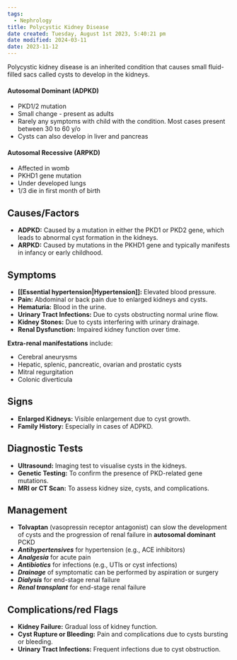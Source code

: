 ```yaml
---
tags:
  - Nephrology
title: Polycystic Kidney Disease
date created: Tuesday, August 1st 2023, 5:40:21 pm
date modified: 2024-03-11
date: 2023-11-12
---
```


Polycystic kidney disease is an inherited condition that causes small fluid-filled sacs called cysts to develop in the kidneys.

#### Autosomal Dominant (ADPKD)

- PKD1/2 mutation
- Small change - present as adults
- Rarely any symptoms with child with the condition. Most cases present between 30 to 60 y/o
- Cysts can also develop in liver and pancreas

#### Autosomal Recessive (ARPKD)

- Affected in womb
- PKHD1 gene mutation
- Under developed lungs
- 1/3 die in first month of birth

## Causes/Factors

- **ADPKD:** Caused by a mutation in either the PKD1 or PKD2 gene, which leads to abnormal cyst formation in the kidneys.
- **ARPKD:** Caused by mutations in the PKHD1 gene and typically manifests in infancy or early childhood.

## Symptoms

- **[[Essential hypertension|Hypertension]]:** Elevated blood pressure.
- **Pain:** Abdominal or back pain due to enlarged kidneys and cysts.
- **Hematuria:** Blood in the urine.
- **Urinary Tract Infections:** Due to cysts obstructing normal urine flow.
- **Kidney Stones:** Due to cysts interfering with urinary drainage.
- **Renal Dysfunction:** Impaired kidney function over time.


**Extra-renal manifestations** include:
- Cerebral aneurysms
- Hepatic, splenic, pancreatic, ovarian and prostatic cysts
- Mitral regurgitation
- Colonic diverticula

## Signs

- **Enlarged Kidneys:** Visible enlargement due to cyst growth.
- **Family History:** Especially in cases of ADPKD.

## Diagnostic Tests

- **Ultrasound:** Imaging test to visualise cysts in the kidneys.
- **Genetic Testing:** To confirm the presence of PKD-related gene mutations.
- **MRI or CT Scan:** To assess kidney size, cysts, and complications.

## Management


- **Tolvaptan** (vasopressin receptor antagonist) can slow the development of cysts and the progression of renal failure in **autosomal dominant** PCKD
- **_Antihypertensives_** for hypertension (e.g., ACE inhibitors)
- **_Analgesia_** for acute pain
- **_Antibiotics_** for infections (e.g., UTIs or cyst infections)
- **_Drainage_** of symptomatic can be performed by aspiration or surgery
- **_Dialysis_** for end-stage renal failure
- **_Renal transplant_** for end-stage renal failure

## Complications/red Flags

- **Kidney Failure:** Gradual loss of kidney function.
- **Cyst Rupture or Bleeding:** Pain and complications due to cysts bursting or bleeding.
- **Urinary Tract Infections:** Frequent infections due to cyst obstruction.